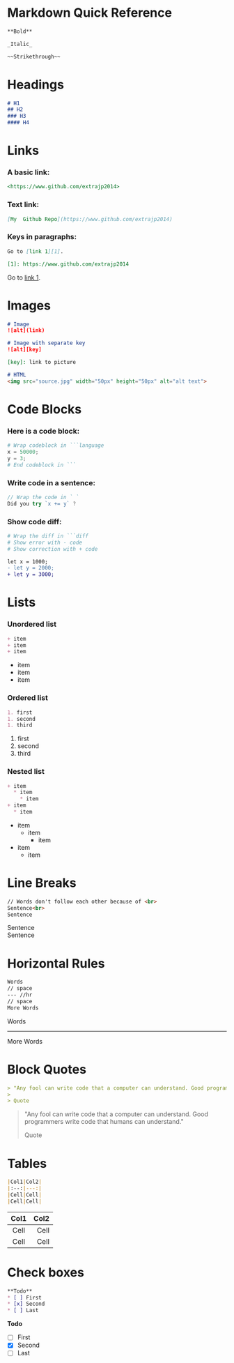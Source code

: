 # Markdown Quick Reference
```md
**Bold**

_Italic_

~~Strikethrough~~
```

# Headings

```md
# H1
## H2
### H3
#### H4
```

# Links

### A basic link:

```md
<https://www.github.com/extrajp2014>
```

### Text link:

```md
[My  Github Repo](https://www.github.com/extrajp2014)
```

### Keys in paragraphs:

```md
Go to [link 1][1].

[1]: https://www.github.com/extrajp2014
```

Go to [link 1][1].

[1]: https://www.github.com/extrajp2014

# Images

```md
# Image
![alt](link)

# Image with separate key
![alt][key]

[key]: link to picture

# HTML
<img src="source.jpg" width="50px" height="50px" alt="alt text">
```

# Code Blocks

### Here is a code block:

````python
# Wrap codeblock in ```language
x = 50000;
y = 3;
# End codeblock in ```
````

### Write code in a sentence:

```js
// Wrap the code in ` `
Did you try `x += y` ?
```

### Show code diff:

````python
# Wrap the diff in ```diff
# Show error with - code
# Show correction with + code
````

```diff
let x = 1000;
- let y = 2000;
+ let y = 3000;
```

# Lists

### Unordered list

```md
+ item
+ item
+ item
```

+ item
+ item
+ item

### Ordered list

```md
1. first
1. second
1. third
```

1. first
2. second
3. third

### Nested list

```md
+ item
  * item
    * item
+ item
  * item
```

+ item
  * item
    * item
+ item
  * item

# Line Breaks

```md
// Words don't follow each other because of <br>
Sentence<br>
Sentence
```
Sentence<br>
Sentence

# Horizontal Rules

```md
Words
// space
--- //hr
// space
More Words
```

Words

---

More Words

# Block Quotes

```md
> "Any fool can write code that a computer can understand. Good programmers write code that humans can understand." 
> 
> Quote
```

> "Any fool can write code that a computer can understand. Good programmers write code that humans can understand." 
>
> Quote

# Tables

```md
|Col1|Col2|
|:--:|---:|
|Cell|Cell|
|Cell|Cell|
```

| Col1  | Col2 |
| :---: | ---: |
| Cell  | Cell |
| Cell  | Cell |

# Check boxes

```md
**Todo**
* [ ] First
* [x] Second
* [ ] Last
```

**Todo**
* [ ] First
* [x] Second
* [ ] Last